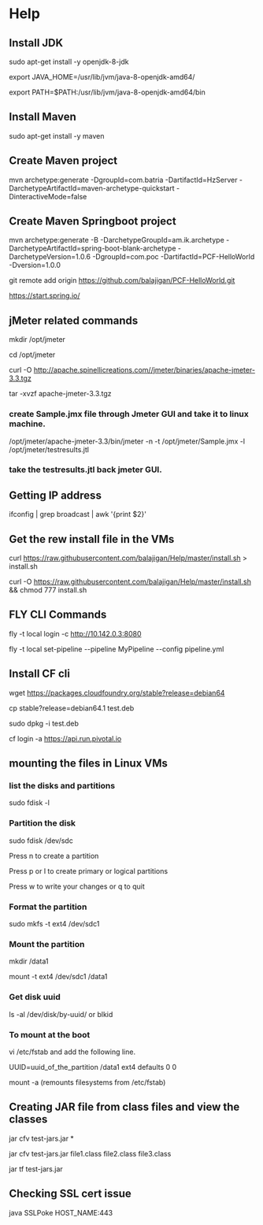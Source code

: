 # Help
## Install JDK

sudo apt-get install -y openjdk-8-jdk

export JAVA_HOME=/usr/lib/jvm/java-8-openjdk-amd64/

export PATH=$PATH:/usr/lib/jvm/java-8-openjdk-amd64/bin

## Install Maven
sudo apt-get install -y maven

## Create Maven project

mvn archetype:generate -DgroupId=com.batria -DartifactId=HzServer -DarchetypeArtifactId=maven-archetype-quickstart -DinteractiveMode=false

## Create Maven Springboot project

mvn archetype:generate -B -DarchetypeGroupId=am.ik.archetype -DarchetypeArtifactId=spring-boot-blank-archetype -DarchetypeVersion=1.0.6 -DgroupId=com.poc -DartifactId=PCF-HelloWorld -Dversion=1.0.0

git remote add origin https://github.com/balajigan/PCF-HelloWorld.git

https://start.spring.io/

## jMeter related commands

mkdir /opt/jmeter

cd /opt/jmeter

curl -O http://apache.spinellicreations.com//jmeter/binaries/apache-jmeter-3.3.tgz

tar -xvzf apache-jmeter-3.3.tgz

### create Sample.jmx file through Jmeter GUI and take it to linux machine.

/opt/jmeter/apache-jmeter-3.3/bin/jmeter -n -t /opt/jmeter/Sample.jmx -l /opt/jmeter/testresults.jtl

### take the testresults.jtl back jmeter GUI.

## Getting IP address

ifconfig | grep broadcast | awk '{print $2}'

## Get the rew install file in the VMs

curl https://raw.githubusercontent.com/balajigan/Help/master/install.sh > install.sh

curl -O https://raw.githubusercontent.com/balajigan/Help/master/install.sh && chmod 777 install.sh

## FLY CLI Commands

fly -t local login -c http://10.142.0.3:8080

fly -t local set-pipeline --pipeline MyPipeline --config pipeline.yml

## Install CF cli

wget https://packages.cloudfoundry.org/stable?release=debian64

cp stable\?release\=debian64.1 test.deb

sudo dpkg -i test.deb

cf login -a https://api.run.pivotal.io

## mounting the files in Linux VMs
### list the disks and partitions

sudo fdisk -l

### Partition the disk

sudo fdisk /dev/sdc

Press n to create a partition

Press p or l to create primary or logical partitions

Press w to write your changes or q to quit

### Format the partition

sudo mkfs -t ext4 /dev/sdc1

### Mount the partition

mkdir /data1

mount -t ext4 /dev/sdc1 /data1

### Get disk uuid
ls -al /dev/disk/by-uuid/
or
blkid

### To mount at the boot 

vi /etc/fstab and add the following line.

UUID=uuid_of_the_partition /data1 ext4 defaults 0 0

mount -a (remounts filesystems from /etc/fstab)

## Creating JAR file from class files and view the classes

jar cfv test-jars.jar *

jar cfv test-jars.jar file1.class file2.class file3.class

jar tf test-jars.jar

## Checking SSL cert issue

java SSLPoke HOST_NAME:443



